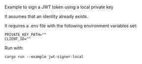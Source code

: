Example to sign a JWT token using a local private key

It assumes that an identity already exists.

It requires a .env file with the following environment variables set:
```
PRIVATE_KEY_PATH=""
CLIENT_ID=""
```

Run with:
```shell
cargo run --example jwt-signer-local
```
